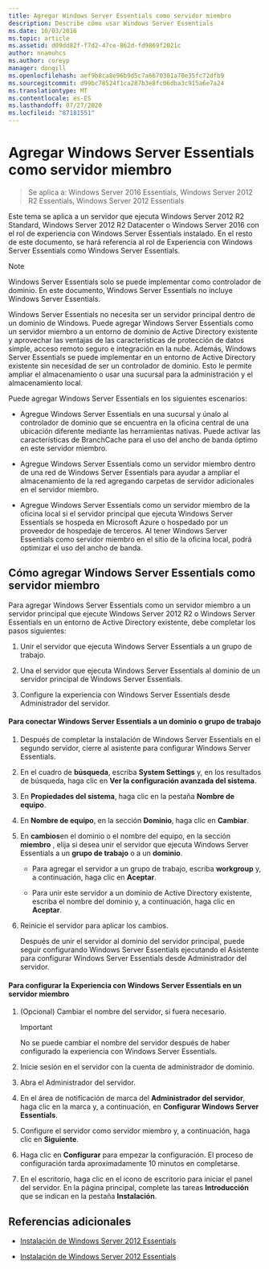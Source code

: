 ```yaml
---
title: Agregar Windows Server Essentials como servidor miembro
description: Describe cómo usar Windows Server Essentials
ms.date: 10/03/2016
ms.topic: article
ms.assetid: d09dd82f-f7d2-47ce-862d-fd9869f2021c
author: nnamuhcs
ms.author: coreyp
manager: dongill
ms.openlocfilehash: aef9b8ca8e96b9d5c7a6670301a70e35fc72dfb9
ms.sourcegitcommit: d99bc78524f1ca287b3e8fc06dba3c915a6e7a24
ms.translationtype: MT
ms.contentlocale: es-ES
ms.lasthandoff: 07/27/2020
ms.locfileid: "87181551"
---
```

# <a name="add-windows-server-essentials-as-a-member-server"></a>Agregar Windows Server Essentials como servidor miembro

>Se aplica a: Windows Server 2016 Essentials, Windows Server 2012 R2 Essentials, Windows Server 2012 Essentials

Este tema se aplica a un servidor que ejecuta Windows Server 2012 R2 Standard, Windows Server 2012 R2 Datacenter o Windows Server 2016 con el rol de experiencia con Windows Server Essentials instalado. En el resto de este documento, se hará referencia al rol de Experiencia con Windows Server Essentials como Windows Server Essentials.

> [!NOTE]
>   Windows Server Essentials solo se puede implementar como controlador de dominio. En este documento, Windows Server Essentials no incluye Windows Server Essentials.

 Windows Server Essentials no necesita ser un servidor principal dentro de un dominio de Windows. Puede agregar Windows Server Essentials como un servidor miembro a un entorno de dominio de Active Directory existente y aprovechar las ventajas de las características de protección de datos simple, acceso remoto seguro e integración en la nube. Además, Windows Server Essentials se puede implementar en un entorno de Active Directory existente sin necesidad de ser un controlador de dominio. Esto le permite ampliar el almacenamiento o usar una sucursal para la administración y el almacenamiento local.

 Puede agregar Windows Server Essentials en los siguientes escenarios:

-   Agregue Windows Server Essentials en una sucursal y únalo al controlador de dominio que se encuentra en la oficina central de una ubicación diferente mediante las herramientas nativas. Puede activar las características de BranchCache para el uso del ancho de banda óptimo en este servidor miembro.

-   Agregue Windows Server Essentials como un servidor miembro dentro de una red de Windows Server Essentials para ayudar a ampliar el almacenamiento de la red agregando carpetas de servidor adicionales en el servidor miembro.

-   Agregue Windows Server Essentials como un servidor miembro de la oficina local si el servidor principal que ejecuta Windows Server Essentials se hospeda en Microsoft Azure o hospedado por un proveedor de hospedaje de terceros. Al tener Windows Server Essentials como servidor miembro en el sitio de la oficina local, podrá optimizar el uso del ancho de banda.

## <a name="adding-windows-server-essentials-as-a-member-server"></a>Cómo agregar Windows Server Essentials como servidor miembro
 Para agregar Windows Server Essentials como un servidor miembro a un servidor principal que ejecute Windows Server 2012 R2 o Windows Server Essentials en un entorno de Active Directory existente, debe completar los pasos siguientes:

1.  Unir el servidor que ejecuta Windows Server Essentials a un grupo de trabajo.

2.  Una el servidor que ejecuta Windows Server Essentials al dominio de un servidor principal de Windows Server Essentials.

3.  Configure la experiencia con Windows Server Essentials desde Administrador del servidor.

#### <a name="to-join-windows-server-essentials-to-a-workgroup-or-domain"></a>Para conectar Windows Server Essentials a un dominio o grupo de trabajo

1. Después de completar la instalación de Windows Server Essentials en el segundo servidor, cierre al asistente para configurar Windows Server Essentials.

2. En el cuadro de **búsqueda**, escriba **System Settings** y, en los resultados de búsqueda, haga clic en **Ver la configuración avanzada del sistema**.

3. En **Propiedades del sistema**, haga clic en la pestaña **Nombre de equipo**.

4. En **Nombre de equipo**, en la sección **Dominio**, haga clic en **Cambiar**.

5. En **cambios**en el dominio o el nombre del equipo, en la sección **miembro** , elija si desea unir el servidor que ejecuta Windows Server Essentials a un **grupo de trabajo** o a un **dominio**.

   -   Para agregar el servidor a un grupo de trabajo, escriba **workgroup** y, a continuación, haga clic en **Aceptar**.

   -   Para unir este servidor a un dominio de Active Directory existente, escriba el nombre del dominio y, a continuación, haga clic en **Aceptar**.

6. Reinicie el servidor para aplicar los cambios.

   Después de unir el servidor al dominio del servidor principal, puede seguir configurando Windows Server Essentials ejecutando el Asistente para configurar Windows Server Essentials desde Administrador del servidor.

#### <a name="to-configure-windows-server-essentials-experience-on-a-member-server"></a>Para configurar la Experiencia con Windows Server Essentials en un servidor miembro

1.  (Opcional) Cambiar el nombre del servidor, si fuera necesario.

    > [!IMPORTANT]
    >  No se puede cambiar el nombre del servidor después de haber configurado la experiencia con Windows Server Essentials.

2.  Inicie sesión en el servidor con la cuenta de administrador de dominio.

3.  Abra el Administrador del servidor.

4.  En el área de notificación de marca del **Administrador del servidor**, haga clic en la marca y, a continuación, en **Configurar Windows Server Essentials**.

5.  Configure el servidor como servidor miembro y, a continuación, haga clic en **Siguiente**.

6.  Haga clic en **Configurar** para empezar la configuración. El proceso de configuración tarda aproximadamente 10 minutos en completarse.

7.  En el escritorio, haga clic en el icono de escritorio para iniciar el panel del servidor. En la página principal, complete las tareas **Introducción** que se indican en la pestaña **Instalación**.

## <a name="additional-references"></a>Referencias adicionales


-   [Instalación de Windows Server 2012 Essentials](Install-Windows-Server-Essentials.md)

-   [Instalación de Windows Server 2012 Essentials](../install/Install-Windows-Server-Essentials.md)

